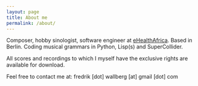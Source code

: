 ```yaml
---
layout: page
title: About me
permalink: /about/
---
```


Composer, hobby sinologist, software engineer at [eHealthAfrica](http://www.ehealthafrica.org/). Based in Berlin. Coding musical grammars in Python, Lisp(s) and SuperCollider.

All scores and recordings to which I myself have the exclusive rights are available for download.

Feel free to contact me at:
fredrik [dot] wallberg [at] gmail [dot] com 
